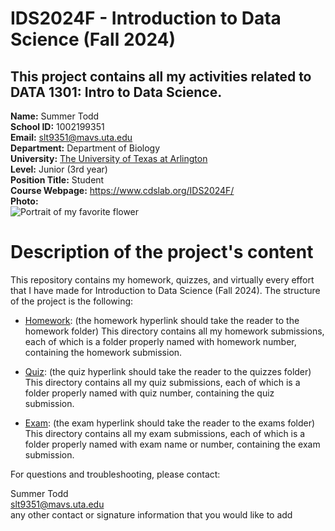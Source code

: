 # IDS2024F - Introduction to Data Science (Fall 2024)  
This project contains all my activities related to DATA 1301: Intro to Data Science.  
---
**Name:** Summer Todd  
**School ID:** 1002199351  
**Email:** slt9351@mavs.uta.edu  
**Department:** Department of Biology  
**University:** [The University of Texas at Arlington](https://www.uta.edu/)  
**Level:** <undergraduate> Junior (3rd year)  
**Position Title:** Student  
**Course Webpage:** <https://www.cdslab.org/IDS2024F/>  
**Photo:**  
![Portrait of my favorite flower]()  

# Description of the project's content  
This repository contains my homework, quizzes, and virtually every effort that I have made for Introduction to Data Science (Fall 2024). The structure of the project is the following:

+ [Homework](): (the homework hyperlink should take the reader to the homework folder)
This directory contains all my homework submissions, each of which is a folder properly named with homework number, containing the homework submission.

+ [Quiz](): (the quiz hyperlink should take the reader to the quizzes folder)
This directory contains all my quiz submissions, each of which is a folder properly named with quiz number, containing the quiz submission.

+ [Exam](): (the exam hyperlink should take the reader to the exams folder)
This directory contains all my exam submissions, each of which is a folder properly named with exam name or number, containing the exam submission.

For questions and troubleshooting, please contact:

Summer Todd  
slt9351@mavs.uta.edu  
any other contact or signature information that you would like to add  

